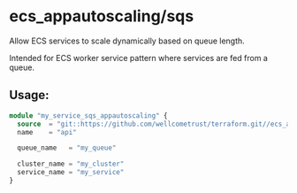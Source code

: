 # ecs_appautoscaling/sqs

Allow ECS services to scale dynamically based on queue length.

Intended for ECS worker service pattern where services are fed from a queue.

## Usage:
```tf
module "my_service_sqs_appautoscaling" {
  source  = "git::https://github.com/wellcometrust/terraform.git//ecs_appautoscaling/sqs?ref=ecs-sqs-autoscaling-policy"
  name    = "api"

  queue_name   = "my_queue"

  cluster_name = "my_cluster"
  service_name = "my_service"
}
```
